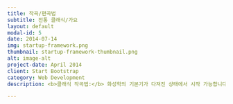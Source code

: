 ```yaml
---
title: 작곡/편곡법
subtitle: 전통 클래식/가요
layout: default
modal-id: 5
date: 2014-07-14
img: startup-framework.png
thumbnail: startup-framework-thumbnail.png
alt: image-alt
project-date: April 2014
client: Start Bootstrap
category: Web Development
description: <b>클래식 작곡법:</b> 화성학의 기본기가 다져진 상태에서 시작 가능합니다. 클래식 곡을 분석하고 및 모티브에 의한 작곡법을 익히며 클래식의 작곡법을 배웁니다.<br><br> <b>가요 작곡법:</b> 코드의 기본부터 배우며 음악의 구조와 이해 및 분석을 통해 기존 음악을 배웁니다. 그 후 멜로디 작곡하기 등으로 나만의 가요 만들기 미션 수행하며 가요 작곡법을 배웁니다.<br><br> <b>편곡법:</b> 음악의 기초적 이론이 완성된 후 기존의 곡들을 편곡해 보는 작업입니다. 코드 편곡, 리듬 편곡 등을 통해 단순한 곡을 나만의 곡으로 멋지게 바꾸는 수업입니다. 반주법 수업 고급과정에 이 부분이 포함되어 있습니다.<br><br>

---
```

